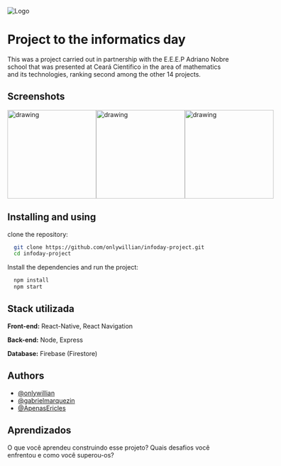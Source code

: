 
![Logo](https://user-images.githubusercontent.com/82155000/200151667-5e838a85-cb76-41a6-8018-debba70a12e1.jpg)


# Project to the informatics day

This was a project carried out in partnership with the E.E.E.P Adriano Nobre 
school that was presented at Ceará Cientifico in the area of ​​mathematics and 
its technologies, ranking second among the other 14 projects.

## Screenshots

<div style="display: flex">
<img src="https://user-images.githubusercontent.com/82155000/200151798-e500a1c2-a05b-4e2e-82ae-cce30f4d3cd2.png" alt="drawing" width="200"/>
<img src="https://user-images.githubusercontent.com/82155000/200151791-523a7bac-5701-4c7d-b23f-2f0e4ed107d5.png" alt="drawing" width="200"/>
<img src="https://user-images.githubusercontent.com/82155000/200151795-43f22ce1-bd4e-4e01-810a-5df5da12699f.png" alt="drawing" width="200"/>
</div>

## Installing and using

clone the repository:

```bash
  git clone https://github.com/onlywillian/infoday-project.git
  cd infoday-project
```

Install the dependencies and run the project:

```bash
  npm install
  npm start
```
    
## Stack utilizada

**Front-end:** React-Native, React Navigation

**Back-end:** Node, Express

**Database:** Firebase (Firestore)


## Authors

- [@onlywillian](https://www.github.com/onlywillian)
- [@gabrielmarquezin](https://www.github.com/gabrielmarquezin)
- [@ApenasEricles](https://github.com/ApenasEricles)

## Aprendizados

O que você aprendeu construindo esse projeto? Quais desafios você enfrentou e como você superou-os?

